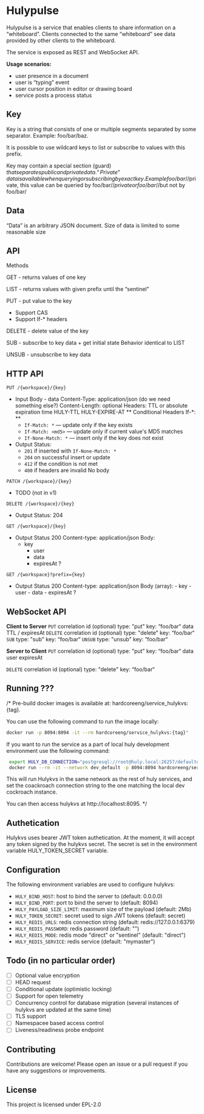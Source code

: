# Hulypulse

Hulypulse is a service that enables clients to share information on a “whiteboard”. Clients connected to the same “whiteboard” see data provided by other clients to the whiteboard.

The service is exposed as REST and WebSocket API.

**Usage scenarios:**

- user presence in a document
- user is “typing” event
- user cursor position in editor or drawing board
- service posts a process status

## Key
Key is a string that consists of one or multiple segments separated by some separator.
Example: foo/bar/baz.

It is possible to use wildcard keys to list or subscribe to values with this prefix.

Key may contain a special section (guard) $that separates public and private data. “Private” data is available when querying or subscribing by exact key.
Example foo/bar/$/private, this value can be queried by foo/bar/$/private or foo/bar/$/but not by foo/bar/

## Data
“Data” is an arbitrary JSON document.
Size of data is limited to some reasonable size

## API
Methods

GET - returns values of one key

LIST - returns values with given prefix until the “sentinel”

PUT - put value to the key
- Support CAS
- Support If-* headers

DELETE - delete value of the key

SUB - subscribe to key data + get initial state
Behavior identical to LIST

UNSUB - unsubscribe to key data


## HTTP API

```PUT /{workspace}/{key}```
- Input
    Body - data
    Content-Type: application/json (do we need something else?)
    Content-Length: optional
    Headers: TTL or absolute expiration time
        HULY-TTL
        HULY-EXPIRE-AT
    ** Conditional Headers If-*: **
	- `If-Match: *` — update only if the key exists
	- `If-Match: <md5>` — update only if current value's MD5 matches
	- `If-None-Match: *` — insert only if the key does not exist
- Output
        Status:
	- `201` if inserted with `If-None-Match: *`
	- `204` on successful insert or update
	- `412` if the condition is not met
	- `400` if headers are invalid
        No body

```PATCH /{workspace}/{key}```
- TODO (not in v1)

```DELETE /{workspace}/{key}```
- Output
    Status: 204

```GET /{workspace}/{key}```
- Output
    Status 200
    Content-type: application/json
    Body:
	- key
        - user
        - data
        - expiresAt ?

```GET /{workspace}?prefix={key}```
- Output
    Status 200
    Content-type: application/json
    Body (array):
        - key
        - user
        - data
        - expiresAt ?

## WebSocket API

**Client to Server**
```PUT```
    correlation id (optional)
    type: "put"
    key: “foo/bar“
    data
    TTL / expiresAt
```DELETE```
    correlation id (optional)
    type: "delete"
    key: “foo/bar“
```SUB```
    type: "sub"
    key: “foo/bar“
```UNSUB```
    type: "unsub"
    key: “foo/bar“

**Server to Client**
```PUT```
    correlation id (optional)
    type: "put"
    key: “foo/bar“
    data
    user
    expiresAt

```DELETE```
    correlation id (optional)
    type: "delete"
    key: “foo/bar“


## Running ???
/*
Pre-build docker images is available at: hardcoreeng/service_hulykvs:{tag}.

You can use the following command to run the image locally:
```bash
docker run -p 8094:8094 -it --rm hardcoreeng/service_hulykvs:{tag}"
```

If you want to run the service as a part of local huly development environment use the following command:
```bash
 export HULY_DB_CONNECTION="postgresql://root@huly.local:26257/defaultdb?sslmode=disable"
 docker run --rm -it --network dev_default -p 8094:8094 hardcoreeng/service_hulykvs:{tag}
```
This will run Hulykvs in the same network as the rest of huly services, and set the coackroach connection string to the one matching the local dev cockroach instance. 

You can then access hulykvs at http://localhost:8095.
*/

## Authetication
Hulykvs uses bearer JWT token authetication. At the moment, it will accept any token signed by the hulykvs secret. The secret is set in the environment variable HULY_TOKEN_SECRET variable. 

## Configuration
The following environment variables are used to configure hulykvs:
   - ```HULY_BIND_HOST```: host to bind the server to (default: 0.0.0.0)
   - ```HULY_BIND_PORT```: port to bind the server to (default: 8094)
   - ```HULY_PAYLOAD_SIZE_LIMIT```: maximum size of the payload (default: 2Mb)
   - ```HULY_TOKEN_SECRET```: secret used to sign JWT tokens (default: secret)
   - ```HULY_REDIS_URLS```: redis connection string (default: redis://127.0.0.1:6379)
   - ```HULY_REDIS_PASSWORD```: redis password (default: "<invalid>")
   - ```HULY_REDIS_MODE```: redis mode "direct" or "sentinel" (default: "direct")
   - ```HULY_REDIS_SERVICE```: redis service (default: "mymaster")

## Todo (in no particular order)
- [ ] Optional value encryption
- [ ] HEAD request
- [ ] Conditional update (optimistic locking)
- [ ] Support for open telemetry
- [ ] Concurrency control for database migration (several instances of hulykvs are updated at the same time)
- [ ] TLS support
- [ ] Namespacee based access control
- [ ] Liveness/readiness probe endpoint 

## Contributing
Contributions are welcome! Please open an issue or a pull request if you have any suggestions or improvements.

## License
This project is licensed under EPL-2.0
